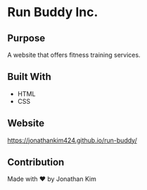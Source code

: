 # Run Buddy Inc.

## Purpose
A website that offers fitness training services.

## Built With
* HTML
* CSS

## Website
https://jonathankim424.github.io/run-buddy/

## Contribution
Made with ❤️ by Jonathan Kim
